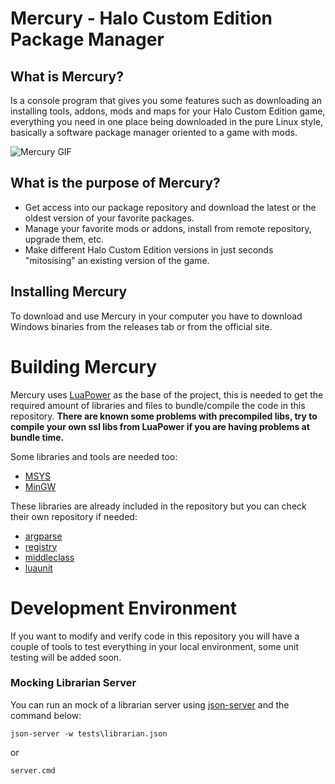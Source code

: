 # Mercury - Halo Custom Edition Package Manager

## What is Mercury?

Is a console program that gives you some features such as downloading an installing tools, addons, mods and maps for your Halo Custom Edition game, everything you need in one place being downloaded in the pure Linux style, basically a software package manager oriented to a game with mods.

![Mercury GIF](https://i.imgur.com/0Brri7L.gif)

## What is the purpose of Mercury?

- Get access into our package repository and download the latest or the oldest version of your favorite packages.
- Manage your favorite mods or addons, install from remote repository, upgrade them, etc.
- Make different Halo Custom Edition versions in just seconds "mitosising" an existing version of the game.

## Installing Mercury

To download and use Mercury in your computer you have to download Windows binaries from the releases tab or from the official site.

# Building Mercury

Mercury uses [LuaPower](https://luapower.com) as the base of the project, this is needed to get the required amount of libraries and files to bundle/compile the code in this repository.
**There are known some problems with precompiled libs, try to compile your own ssl libs from LuaPower if you are having problems at bundle time.**

Some libraries and tools are needed too:

- [MSYS](http://www.mingw.org/wiki/MSYS)
- [MinGW](http://mingw-w64.org/doku.php)

These libraries are already included in the repository but you can check their own repository if needed:

- [argparse](https://github.com/luarocks/argparse)
- [registry](https://github.com/Tieske/registry)
- [middleclass](https://github.com/kikito/middleclass)
- [luaunit](https://github.com/bluebird75/luaunit)

# Development Environment

If you want to modify and verify code in this repository you will have a couple of tools to
test everything in your local environment, some unit testing will be added soon.

### Mocking Librarian Server

You can run an mock of a librarian server using [json-server](https://github.com/typicode/json-server) and the command below:

```
json-server -w tests\librarian.json
```

or

```
server.cmd
```
